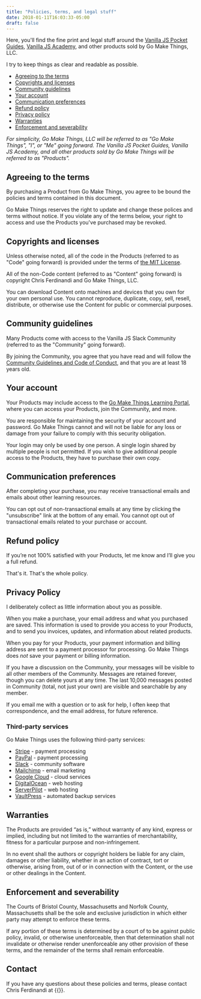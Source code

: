 ```yaml
---
title: "Policies, terms, and legal stuff"
date: 2018-01-11T16:03:33-05:00
draft: false
---
```


Here, you'll find the fine print and legal stuff around the [Vanilla JS Pocket Guides](https://vanillajsguides.com), [Vanilla JS Academy](https://vanillajsacademy.com), and other products sold by Go Make Things, LLC.

I try to keep things as clear and readable as possible.

- [Agreeing to the terms](#agreeing-to-the-terms)
- [Copyrights and licenses](#copyrights-and-licenses)
- [Community guidelines](#community-guidelines)
- [Your account](#your-account)
- [Communication preferences](#communication-preferences)
- [Refund policy](#refund-policy)
- [Privacy policy](#privacy-policy)
- [Warranties](#warranties)
- [Enforcement and severability](#enforcement-and-severability)

*For simplicity, Go Make Things, LLC will be referred to as "Go Make Things", "I", or "Me" going forward. The Vanilla JS Pocket Guides, Vanilla JS Academy, and all other products sold by Go Make Things will be referred to as "Products".*



## Agreeing to the terms

By purchasing a Product from Go Make Things, you agree to be bound the policies and terms contained in this document.

Go Make Things reserves the right to update and change these polices and terms without notice. If you violate any of the terms below, your right to access and use the Products you've purchased may be revoked.



## Copyrights and licenses

Unless otherwise noted, all of the code in the Products (referred to as "Code" going forward) is provided under the terms of [the MIT License](/mit).

All of the non-Code content (referred to as "Content" going forward) is copyright Chris Ferdinandi and Go Make Things, LLC.

You can download Content onto machines and devices that you own for your own personal use. You cannot reproduce, duplicate, copy, sell, resell, distribute, or otherwise use the Content for public or commercial purposes.



## Community guidelines

Many Products come with access to the Vanilla JS Slack Community (referred to as the "Community" going forward).

By joining the Community, you agree that you have read and will follow the [Community Guidelines and Code of Conduct](/community-guidelines/), and that you are at least 18 years old.



## Your account

Your Products may include access to the [Go Make Things Learning Portal](https://courses.gomakethings.com), where you can access your Products, join the Community, and more.

You are responsible for maintaining the security of your account and password. Go Make Things cannot and will not be liable for any loss or damage from your failure to comply with this security obligation.

Your login may only be used by one person. A single login shared by multiple people is not permitted. If you wish to give additional people access to the Products, they have to purchase their own copy.



## Communication preferences

After completing your purchase, you may receive transactional emails and emails about other learning resources.

You can opt out of non-transactional emails at any time by clicking the "unsubscribe" link at the bottom of any email. You cannot opt out of transactional emails related to your purchase or account.



## Refund policy

If you’re not 100% satisfied with your Products, let me know and I’ll give you a full refund.

That's it. That's the whole policy.



## Privacy Policy

I deliberately collect as little information about you as possible.

When you make a purchase, your email address and what you purchased are saved. This information is used to provide you access to your Products, and to send you invoices, updates, and information about related products.

When you pay for your Products, your payment information and billing address are sent to a payment processor for processing. Go Make Things does *not* save your payment or billing information.

If you have a discussion on the Community, your messages will be visible to all other members of the Community. Messages are retained forever, though you can delete yours at any time. The last 10,000 messages posted in Community (total, not just your own) are visible and searchable by any member.

If you email me with a question or to ask for help, I often keep that correspondence, and the email address, for future reference.

### Third-party services

Go Make Things uses the following third-party services:

- [Stripe](https://stripe.com/) - payment processing
- [PayPal](https://paypal.com/) - payment processing
- [Slack](https://slack.com/) - community software
- [Mailchimp](https://mailchimp.com) - email marketing
- [Google Cloud](https://gsuite.google.com/) - cloud services
- [DigitalOcean](https://www.digitalocean.com/) - web hosting
- [ServerPilot](https://serverpilot.io/) - web hosting
- [VaultPress](https://vaultpress.com/) - automated backup services



## Warranties

The Products are provided “as is,” without warranty of any kind, express or implied, including but not limited to the warranties of merchantability, fitness for a particular purpose and non-infringement.

In no event shall the authors or copyright holders be liable for any claim, damages or other liability, whether in an action of contract, tort or otherwise, arising from, out of or in connection with the Content, or the use or other dealings in the Content.



## Enforcement and severability

The Courts of Bristol County, Massachusetts and Norfolk County, Massachusetts shall be the sole and exclusive jurisdiction in which either party may attempt to enforce these terms.

If any portion of these terms is determined by a court of to be against public policy, invalid, or otherwise unenforceable, then that determination shall not invalidate or otherwise render unenforceable any other provision of these terms, and the remainder of the terms shall remain enforceable.



<!-- ## No Fascists/Republicans

The GOP has become the de facto fascist party. The policies they support are racist, sexist, anti-disability, anti-LGBTQ, and anti-international. They treat people they deem inferior with cruelty and contempt.

I have many wonderful students with diverse backgrounds, ethnicities, gender identities, and sexual orientations. Support for the Republican Party means supporting policies and positions that actively harm those students.

I believe that you end up with the community that you deserve. I believe my job is to make sure it remains a place where people can be themselves, grow, and learn.

As a result, Republicans cannot purchase my products or services. -->



## Contact

If you have any questions about these policies and terms, please contact Chris Ferdinandi at {{<email>}}.